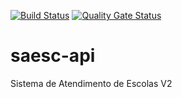 [![Build Status](https://travis-ci.org/dattebayorob/saesc-api.svg?branch=master)](https://travis-ci.org/dattebayorob/saesc-api)
[![Quality Gate Status](https://sonarcloud.io/api/project_badges/measure?project=dattebayorob_saesc-api&metric=alert_status)](https://sonarcloud.io/dashboard?id=dattebayorob_saesc-api)

# saesc-api

Sistema de Atendimento de Escolas V2
